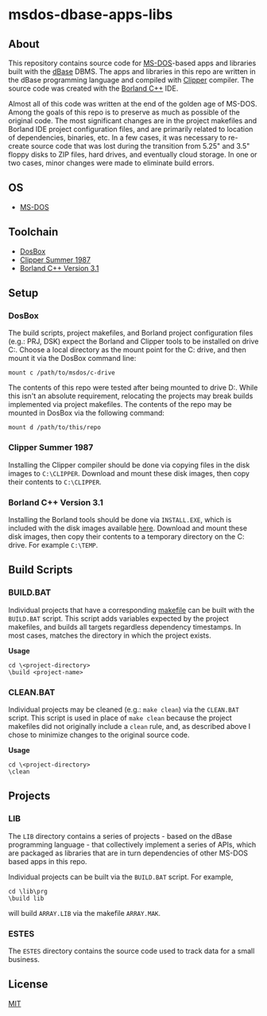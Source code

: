 # msdos-dbase-apps-libs

## About
This repository contains source code for [MS-DOS](https://en.wikipedia.org/wiki/MS-DOS)-based apps and libraries built with the [dBase](https://en.wikipedia.org/wiki/DBase) DBMS.  The apps and libraries in this repo are written in the dBase programming language and compiled with [Clipper](https://en.wikipedia.org/wiki/Clipper_(programming_language)) compiler.  The source code was created with the [Borland C++](https://en.wikipedia.org/wiki/Borland_C%2B%2B) IDE.

Almost all of this code was written at the end of the golden age of MS-DOS.  Among the goals of this repo is to preserve as much as possible of the original code.  The most significant changes are in the project makefiles and Borland IDE project configuration files, and are primarily related to location of dependencies, binaries, etc.  In a few cases, it was necessary to re-create source code that was lost during the transition from 5.25" and 3.5" floppy disks to ZIP files, hard drives, and eventually cloud storage.  In one or two cases, minor changes were made to eliminate build errors.

## OS
* [MS-DOS](https://en.wikipedia.org/wiki/MS-DOS)

## Toolchain
* [DosBox](https://www.dosbox.com)
* [Clipper Summer 1987](https://winworldpc.com/product/clipper/5x)
* [Borland C++ Version 3.1](https://winworldpc.com/product/borland-c/30)

## Setup

### DosBox
The build scripts, project makefiles, and Borland project configuration files (e.g.: PRJ, DSK) expect the Borland and Clipper tools to be installed on drive C:.  Choose a local directory as the mount point for the C: drive, and then mount it via the DosBox command line:
```
mount c /path/to/msdos/c-drive
```

The contents of this repo were tested after being mounted to drive D:.  While this isn't an absolute requirement, relocating the projects may break builds implemented via project makefiles.  The contents of the repo may be mounted in DosBox via the following command:
```
mount d /path/to/this/repo
```

### Clipper Summer 1987
Installing the Clipper compiler should be done via copying files in the disk images to ```C:\CLIPPER```.  Download and mount these disk images, then copy their contents to ```C:\CLIPPER```.

### Borland C++ Version 3.1
Installing the Borland tools should be done via ```INSTALL.EXE```, which is included with the disk images available [here](https://winworldpc.com/product/borland-c/30).  Download and mount these disk images, then copy their contents to a temporary directory on the C: drive.  For example ```C:\TEMP```.

## Build Scripts

### BUILD.BAT
Individual projects that have a corresponding [makefile](https://en.wikipedia.org/wiki/Make_(software)) can be built with the ```BUILD.BAT``` script.  This script adds variables expected by the project makefiles, and builds all targets regardless dependency timestamps.  In most cases, <project-name> matches the directory in which the project exists.

**Usage**
```
cd \<project-directory>
\build <project-name>
```

### CLEAN.BAT
Individual projects may be cleaned (e.g.: ```make clean```) via the ```CLEAN.BAT``` script.  This script is used in place of ```make clean``` because the project makefiles did not originally include a ```clean``` rule, and, as described above I chose to minimize changes to the original source code.

**Usage**
```
cd \<project-directory>
\clean
```

## Projects

### LIB
The ```LIB``` directory contains a series of projects - based on the dBase programming language - that collectively implement a series of APIs, which are packaged as libraries that are in turn dependencies of other MS-DOS based apps in this repo.

Individual projects can be built via the ```BUILD.BAT``` script.  For example,
```
cd \lib\prg
\build lib
```
will build ```ARRAY.LIB``` via the makefile ```ARRAY.MAK```.

### ESTES
The ```ESTES``` directory contains the source code used to track data for a small business.

## License

[MIT](https://opensource.org/license/mit)